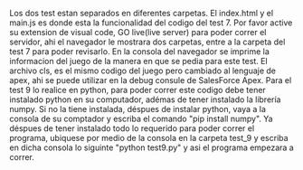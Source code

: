 Los dos test estan separados en diferentes carpetas.
El index.html y el main.js es donde esta la funcionalidad del codigo del test 7. Por favor active su extension de visual code, GO live(live server) para poder correr el servidor, ahi el navegador le mostrara dos carpetas, entre a la carpeta del test 7 para poder revisarlo. En la consola del navegador se imprime la informacion del juego de la manera en que se pedia para este test.
El archivo cls, es el mismo codigo del juego pero cambiado al lenguaje de apex, ahi se puede utilizar en la debug consule de
SalesForce Apex.
Para el test 9 lo realice en python, para poder correr este codigo debe tener instalado python en su computador, adémas de tener instalado la librería numpy. Si no la tiene instalada, déspues de instalar python, vaya a la consola de su comptador y escriba el comando "pip install numpy".
Ya déspues de tener instalado todo lo requerido para poder correr el programa, ubiquese por medio de la consola en la carpeta test_9 y escriba en dicha consola lo siguinte "python test9.py" y asi el programa empezara a correr. 